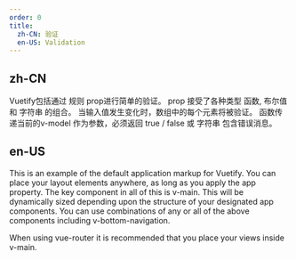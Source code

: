 ```yaml
---
order: 0
title:
  zh-CN: 验证
  en-US: Validation
---
```


## zh-CN

Vuetify包括通过 规则 prop进行简单的验证。 prop 接受了各种类型 函数, 布尔值 和 字符串 的组合。 当输入值发生变化时，数组中的每个元素将被验证。 函数传递当前的v-model 作为参数，必须返回 true / false 或 字符串 包含错误消息。

## en-US

This is an example of the default application markup for Vuetify. You can place your layout elements anywhere, as long as you apply the app property. The key component in all of this is v-main. This will be dynamically sized depending upon the structure of your designated app components. You can use combinations of any or all of the above components including v-bottom-navigation.

When using vue-router it is recommended that you place your views inside v-main.
